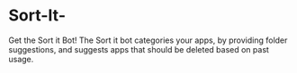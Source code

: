 # Sort-It-

Get the Sort it Bot! The Sort it bot categories your apps, by providing folder suggestions, and suggests apps that should be deleted based on past usage.
